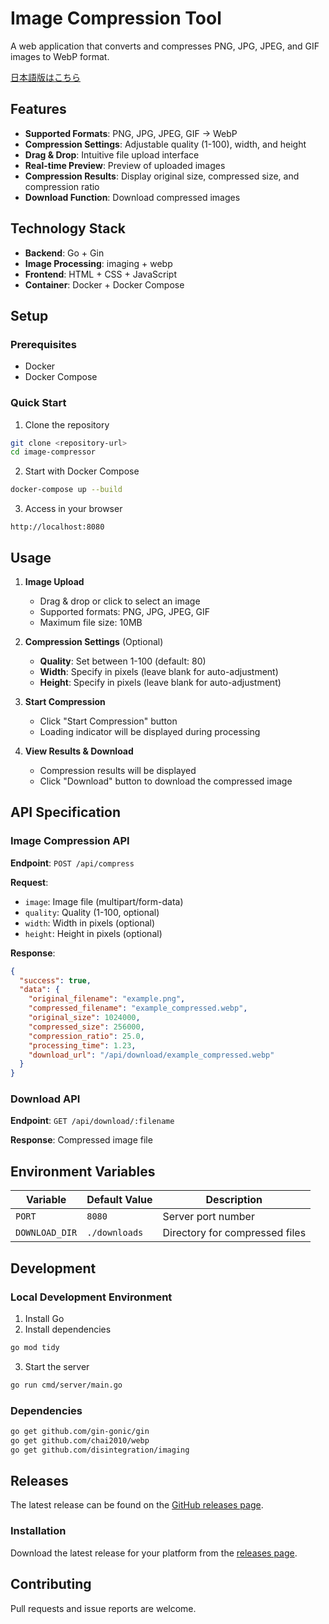 # Image Compression Tool

A web application that converts and compresses PNG, JPG, JPEG, and GIF images to WebP format.

[日本語版はこちら](README_ja.md)

## Features

- **Supported Formats**: PNG, JPG, JPEG, GIF → WebP
- **Compression Settings**: Adjustable quality (1-100), width, and height
- **Drag & Drop**: Intuitive file upload interface
- **Real-time Preview**: Preview of uploaded images
- **Compression Results**: Display original size, compressed size, and compression ratio
- **Download Function**: Download compressed images

## Technology Stack

- **Backend**: Go + Gin
- **Image Processing**: imaging + webp
- **Frontend**: HTML + CSS + JavaScript
- **Container**: Docker + Docker Compose

## Setup

### Prerequisites

- Docker
- Docker Compose

### Quick Start

1. Clone the repository
```bash
git clone <repository-url>
cd image-compressor
```

2. Start with Docker Compose
```bash
docker-compose up --build
```

3. Access in your browser
```
http://localhost:8080
```

## Usage

1. **Image Upload**
   - Drag & drop or click to select an image
   - Supported formats: PNG, JPG, JPEG, GIF
   - Maximum file size: 10MB

2. **Compression Settings** (Optional)
   - **Quality**: Set between 1-100 (default: 80)
   - **Width**: Specify in pixels (leave blank for auto-adjustment)
   - **Height**: Specify in pixels (leave blank for auto-adjustment)

3. **Start Compression**
   - Click "Start Compression" button
   - Loading indicator will be displayed during processing

4. **View Results & Download**
   - Compression results will be displayed
   - Click "Download" button to download the compressed image

## API Specification

### Image Compression API

**Endpoint**: `POST /api/compress`

**Request**:
- `image`: Image file (multipart/form-data)
- `quality`: Quality (1-100, optional)
- `width`: Width in pixels (optional)
- `height`: Height in pixels (optional)

**Response**:
```json
{
  "success": true,
  "data": {
    "original_filename": "example.png",
    "compressed_filename": "example_compressed.webp",
    "original_size": 1024000,
    "compressed_size": 256000,
    "compression_ratio": 25.0,
    "processing_time": 1.23,
    "download_url": "/api/download/example_compressed.webp"
  }
}
```

### Download API

**Endpoint**: `GET /api/download/:filename`

**Response**: Compressed image file

## Environment Variables

| Variable | Default Value | Description |
|----------|---------------|-------------|
| `PORT` | `8080` | Server port number |
| `DOWNLOAD_DIR` | `./downloads` | Directory for compressed files |

## Development

### Local Development Environment

1. Install Go
2. Install dependencies
```bash
go mod tidy
```

3. Start the server
```bash
go run cmd/server/main.go
```

### Dependencies

```bash
go get github.com/gin-gonic/gin
go get github.com/chai2010/webp
go get github.com/disintegration/imaging
```

## Releases

The latest release can be found on the [GitHub releases page](https://github.com/shinya/image-compressor/releases).

### Installation

Download the latest release for your platform from the [releases page](https://github.com/shinya/image-compressor/releases).

## Contributing

Pull requests and issue reports are welcome.
